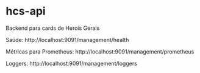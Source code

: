 # hcs-api
Backend para cards de Herois Gerais



Saúde: http://localhost:9091/management/health

Métricas para Prometheus: http://localhost:9091/management/prometheus

Loggers: http://localhost:9091/management/loggers
